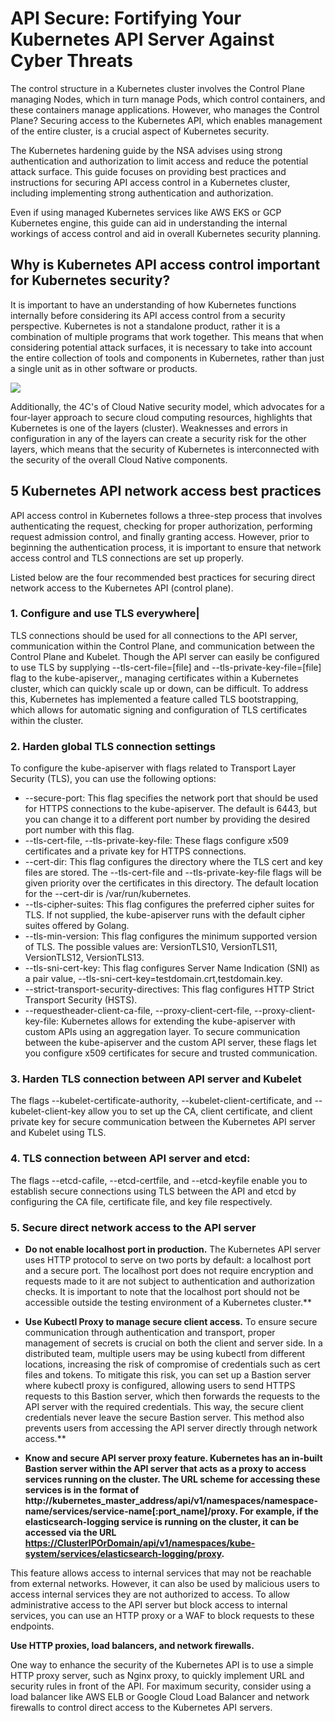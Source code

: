 # API Secure: Fortifying Your Kubernetes API Server Against Cyber Threats


The control structure in a Kubernetes cluster involves the Control Plane managing Nodes, which in turn manage Pods, which control containers, and these containers manage applications. However, who manages the Control Plane? Securing access to the Kubernetes API, which enables management of the entire cluster, is a crucial aspect of Kubernetes security. 

The Kubernetes hardening guide by the NSA advises using strong authentication and authorization to limit access and reduce the potential attack surface. This guide focuses on providing best practices and instructions for securing API access control in a Kubernetes cluster, including implementing strong authentication and authorization. 

Even if using managed Kubernetes services like AWS EKS or GCP Kubernetes engine, this guide can aid in understanding the internal workings of access control and aid in overall Kubernetes security planning.

## **Why is Kubernetes API access control important for Kubernetes security?**

It is important to have an understanding of how Kubernetes functions internally before considering its API access control from a security perspective. Kubernetes is not a standalone product, rather it is a combination of multiple programs that work together. This means that when considering potential attack surfaces, it is necessary to take into account the entire collection of tools and components in Kubernetes, rather than just a single unit as in other software or products.


![](images/iamge13.png)


Additionally, the 4C's of Cloud Native security model, which advocates for a four-layer approach to secure cloud computing resources, highlights that Kubernetes is one of the layers (cluster). Weaknesses and errors in configuration in any of the layers can create a security risk for the other layers, which means that the security of Kubernetes is interconnected with the security of the overall Cloud Native components.

## **5 Kubernetes API network access best practices**

API access control in Kubernetes follows a three-step process that involves authenticating the request, checking for proper authorization, performing request admission control, and finally granting access. However, prior to beginning the authentication process, it is important to ensure that network access control and TLS connections are set up properly. 

Listed below are the four recommended best practices for securing direct network access to the Kubernetes API (control plane).

### **1. Configure and use TLS everywhere**|

TLS connections should be used for all connections to the API server, communication within the Control Plane, and communication between the Control Plane and Kubelet. Though the API server can easily be configured to use TLS by supplying --tls-cert-file=[file] and --tls-private-key-file=[file] flag to the kube-apiserver,, managing certificates within a Kubernetes cluster, which can quickly scale up or down, can be difficult. To address this, Kubernetes has implemented a feature called TLS bootstrapping, which allows for automatic signing and configuration of TLS certificates within the cluster.

### **2. Harden global TLS connection settings**

To configure the kube-apiserver with flags related to Transport Layer Security (TLS), you can use the following options:

- --secure-port: This flag specifies the network port that should be used for HTTPS connections to the kube-apiserver. The default is 6443, but you can change it to a different port number by providing the desired port number with this flag.
- --tls-cert-file, --tls-private-key-file: These flags configure x509 certificates and a private key for HTTPS connections.
- --cert-dir: This flag configures the directory where the TLS cert and key files are stored. The --tls-cert-file and --tls-private-key-file flags will be given priority over the certificates in this directory. The default location for the --cert-dir is /var/run/kubernetes.
- --tls-cipher-suites: This flag configures the preferred cipher suites for TLS. If not supplied, the kube-apiserver runs with the default cipher suites offered by Golang.
- --tls-min-version: This flag configures the minimum supported version of TLS. The possible values are: VersionTLS10, VersionTLS11, VersionTLS12, VersionTLS13.
- --tls-sni-cert-key: This flag configures Server Name Indication (SNI) as a pair value, --tls-sni-cert-key=testdomain.crt,testdomain.key.
- --strict-transport-security-directives: This flag configures HTTP Strict Transport Security (HSTS).
- --requestheader-client-ca-file, --proxy-client-cert-file, --proxy-client-key-file: Kubernetes allows for extending the kube-apiserver with custom APIs using an aggregation layer. To secure communication between the kube-apiserver and the custom API server, these flags let you configure x509 certificates for secure and trusted communication.

### **3. Harden TLS connection between API server and Kubelet**

The flags --kubelet-certificate-authority, --kubelet-client-certificate, and --kubelet-client-key allow you to set up the CA, client certificate, and client private key for secure communication between the Kubernetes API server and Kubelet using TLS.
### **4. TLS connection between API server and etcd:**

The flags --etcd-cafile, --etcd-certfile, and --etcd-keyfile enable you to establish secure connections using TLS between the API and etcd by configuring the CA file, certificate file, and key file respectively.
### **5. Secure direct network access to the API server**

- **Do not enable localhost port in production.**
  The Kubernetes API server uses HTTP protocol to serve on two ports by default: a localhost port and a secure port. The localhost port does not require encryption and requests made to it are not subject to authentication and authorization checks. It is important to note that the localhost port should not be accessible outside the testing environment of a Kubernetes cluster.**

- **Use Kubectl Proxy to manage secure client access.**
  To ensure secure communication through authentication and transport, proper management of secrets is crucial on both the client and server side. In a distributed team, multiple users may be using kubectl from different locations, increasing the risk of compromise of credentials such as cert files and tokens. To mitigate this risk, you can set up a Bastion server where kubectl proxy is configured, allowing users to send HTTPS requests to this Bastion server, which then forwards the requests to the API server with the required credentials. This way, the secure client credentials never leave the secure Bastion server. This method also prevents users from accessing the API server directly through network access.**

- **Know and secure API server proxy feature.
  Kubernetes has an in-built Bastion server within the API server that acts as a proxy to access services running on the cluster. The URL scheme for accessing these services is in the format of http://kubernetes\_master\_address/api/v1/namespaces/namespace-name/services/service-name[:port\_name]/proxy. For example, if the elasticsearch-logging service is running on the cluster, it can be accessed via the URL[ ](https://clusteripordomain/api/v1/namespaces/kube-system/services/elasticsearch-logging/proxy)[https://ClusterIPOrDomain/api/v1/namespaces/kube-system/services/elasticsearch-logging/proxy](https://clusteripordomain/api/v1/namespaces/kube-system/services/elasticsearch-logging/proxy).**

This feature allows access to internal services that may not be reachable from external networks. However, it can also be used by malicious users to access internal services they are not authorized to access. To allow administrative access to the API server but block access to internal services, you can use an HTTP proxy or a WAF to block requests to these endpoints.


**Use HTTP proxies, load balancers, and network firewalls.**

One way to enhance the security of the Kubernetes API is to use a simple HTTP proxy server, such as Nginx proxy, to quickly implement URL and security rules in front of the API. For maximum security, consider using a load balancer like AWS ELB or Google Cloud Load Balancer and network firewalls to control direct access to the Kubernetes API servers.
